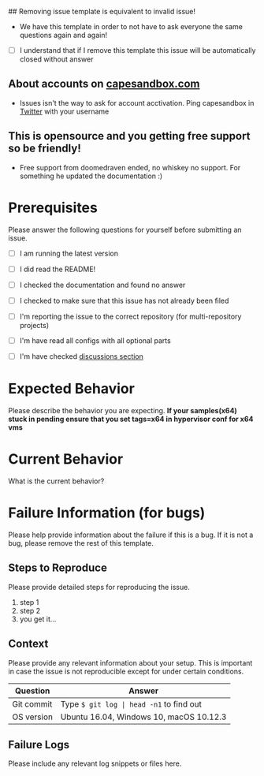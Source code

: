 ## Removing issue template is equivalent to invalid issue!
* We have this template in order to not have to ask everyone the same questions again and again!
- [ ] I understand that if I remove this template this issue will be automatically closed without answer

## About accounts on [capesandbox.com](https://capesandbox.com/)
* Issues isn't the way to ask for account acctivation. Ping capesandbox in [Twitter](https://twitter.com/capesandbox) with your username

## This is opensource and you getting __free__ support so be friendly!
* Free support from doomedraven ended, no whiskey no support. For something he updated the documentation :)

# Prerequisites

Please answer the following questions for yourself before submitting an issue.

- [ ] I am running the latest version
- [ ] I did read the README!
- [ ] I checked the documentation and found no answer
- [ ] I checked to make sure that this issue has not already been filed
- [ ] I'm reporting the issue to the correct repository (for multi-repository projects)
- [ ] I'm have read all configs with all optional parts
- [ ] I'm have checked [discussions section](https://github.com/kevoreilly/CAPEv2/discussions)


# Expected Behavior

Please describe the behavior you are expecting. __If your samples(x64) stuck in pending ensure that you set tags=x64 in hypervisor conf for x64 vms__

# Current Behavior

What is the current behavior?

# Failure Information (for bugs)

Please help provide information about the failure if this is a bug. If it is not a bug, please remove the rest of this template.

## Steps to Reproduce

Please provide detailed steps for reproducing the issue.

1. step 1
2. step 2
3. you get it...

## Context

Please provide any relevant information about your setup. This is important in case the issue is not reproducible except for under certain conditions.

| Question         | Answer
|------------------|--------------------
| Git commit       | Type `$ git log \| head -n1` to find out
| OS version       | Ubuntu 16.04, Windows 10, macOS 10.12.3

## Failure Logs

Please include any relevant log snippets or files here.
